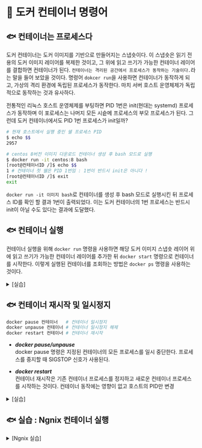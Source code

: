 # 🐋 도커 컨테이너 명령어
## 🐟 컨테이너는 프로세스다
도커 컨테이너는 도커 이미지를 기반으로 만들어지는 스냅숏이다. 이 스냅숏은 읽기 전용의 도커 이미지 레이어를 복제한 것이고, 그 위에 읽고 쓰기가 가능한 컨테이너 레이어를 결합하면 컨테이너가 된다. `컨테이너는 격리된 공간에서 프로세스가 동작하는 기술이다.`라는 말을 들어 보았을 것이다. 명령어 `dokcer run`을 사용하면 컨테이너가 동작하게 되고, 가상의 격리 환경에 독립된 프로세스가 동작한다. 마치 서버 호스트 운영체제가 독립적으로 동작하는 것과 유사하다.  

전통적인 리눅스 호스트 운영체제를 부팅하면 PID 1번은 init(현대는 systemd) 프로세스가 동작하며 이 포로세스는 나머지 모든 시슽메 프로세스의 부모 프로세스가 된다. 그런데 도커 컨테이너에서도 PID 1번 프로세스가 init일까? 

```bash
# 현재 호스트에서 실행 중인 쉘 프로세스 PID
$ echo $$
2957

# centos 8버전 이미지 다운로드 컨테이너 생성 후 bash 모드로 실행
$ docker run -it centos:8 bash
[root@컨테이너ID /]$ echo $$
1 # 컨테이너 첫 쉘은 PID 1번임 : 1번이 반드시 init은 아니다 !
[root@컨테이너ID /]$ exit
exit
```

`docker run -it 이미지 bash`로 컨테이너를 생성 후 bash 모드로 실행시킨 뒤 프로세스 ID를 확인 할 결과 1번이 출력되었다. 이는 도커 컨테이너의 1번 프로세스는 반드시 init이 아닐 수도 있다는 결과에 도달했다.

## 🐟 컨테이너 실행
컨테이너 실행을 위해 `docker run` 명령을 사용하면 해당 도커 이미지 스냅숏 레이어 위에 읽고 쓰기가 가능한 컨테이너 레이어를 추가한 뒤 `docker start` 명령으로 컨테이너를 시작한다. 이렇게 실행된 컨테이너를 조회하는 방법은 `docker ps` 명령을 사용하는 것이다.
<details>
    <summary>[실습]</summary>

```bash
# docker create : 컨테이너 생성 명령어
# --name > : 생성 할 컨테이너 이름
$ docker create -it --name test ubuntu:14.04

# test 컨테이너 실행
$ docker start test

# 실행 중인 컨테이너 조회
$ docker ps
CONTAINER ID   IMAGE          COMMAND       CREATED          STATUS         PORTS     NAMES
b50a90ab3cd4   ubuntu:14.04   "/bin/bash"   33 seconds ago   Up 4 seconds             test

# 컨테이너 접속
# docker attach container : 실행중인 컨테이너에 내 터미널을 attach 하는 명령어
# exit를 하면 컨테이너도 종료된다.
$ docker attach test
root@컨테이너ID:/$ ls
bin  boot  dev  etc  home  lib  lib64  media  mnt  opt  proc  root  run  sbin  srv  sys  tmp  usr  var

root@컨테이너ID:/$ exit
exit
```

위의 작업을 docker run으로 수행하면 다음과 같다.
```bash
$ docker run -it --name test ubuntu:14.04 bash
root@d116649d5f60:/# exit
exit
```
docker run의 특징은 호스트 서버에 이미지가 다운로드 되어 있지 않아도 로컬에 존재하는 이미지를 도커 허브에서 자동으로 다운로드를 해주고 컨테이너 생성 후 실행까지 함께 처리된다는 점이다.
> docker run = [pull] + create + start + [command]

</details>

## 🐟 컨테이너 재시작 및 일시정지
```bash
docker pause 컨테이너   # 컨테이너 일시정지
docker unpause 컨테이너 # 컨테이너 일시정지 해제
docker restart 컨테이너 # 컨테이너 재시작
```
- ***docker pause/unpause***  
    docker pause 명령은 지정된 컨테이너의 모든 프로세스를 일시 중단한다. 프로세스를 중지할 때 SIGSTOP 신호가 사용된다.

- ***docker restart***  
    컨테이너 재시작은 기존 컨테이너 프로세스를 정지하고 새로운 컨테이너 프로세스를 시작하는 것이다. 컨테이너 동작에는 영향이 없고 호스트의 PID만 변경

<details>
    <summary>[실습]</summary>

```bash
# webserver1 컨테이너 일시정지
$ docker pause webserver1
webserver1

# STATUS 열에 (Paused) 됨
$ docker ps
CONTAINER ID   IMAGE        COMMAND                  CREATED          STATUS                   PORTS                  NAMES
aa922c39f991   nginx:1.18   "/docker-entrypoint.…"   36 minutes ago   Up 17 seconds (Paused)   0.0.0.0:8081->80/tcp   webserver1

# webserver1 컨테이너 일시정지 해제
$ docker unpause webserver1
webserver1

# (Paused) 사라짐
$ docker ps
CONTAINER ID   IMAGE        COMMAND                  CREATED          STATUS          PORTS                                     NAMES
aa922c39f991   nginx:1.18   "/docker-entrypoint.…"   37 minutes ago   Up 46 seconds   0.0.0.0:8081->80/tcp, [::]:8081->80/tcp   webserver1

# HOST PID 4273 / 
$ ps -ef | grep 8081
com       4273  1528  0 19:04 pts/5    00:00:00 grep --color=auto 8081

# webserver1 컨테이너 재시작
$ docker restart webserver1
webserver1

# HOST PID 4273 -> 4290
$ ps -ef | grep 8081
com       4290  1528  0 19:04 pts/5    00:00:00 grep --color=auto 8081
```
</details>

## 🐟 실습 : Ngnix 컨테이너 실행
<details>
    <summary>[Ngnix 실습]</summary>
    
```bash
# nginx 1.18 버전 다운로드
$ docker pull nginx:1.18
$ docker images
REPOSITORY   TAG       IMAGE ID       CREATED         SIZE
nginx        1.18      e90ac5331fe0   4 years ago     200MB

# 컨테이너 실행
# -d: 컨테이너를 백그라운드에서 실행하고 컨테이너 ID 출력
# -p : 컨테이너의 해당 포트를 HOST 해당 포트로 오픈 (호스트:컨테이너)
$ docker run --name webserver1 -d -p 8081:80 nginx:1.18
aa922c39f991206049030dc5d18770d08d67067af91de41779532f650171c1d2

# 실행 중인 컨테이너 조회
$ docker ps
CONTAINER ID   IMAGE        COMMAND                  CREATED         STATUS         PORTS                                     NAMES
aa922c39f991   nginx:1.18   "/docker-entrypoint.…"   4 seconds ago   Up 3 seconds   0.0.0.0:8081->80/tcp, [::]:8081->80/tcp   webserver1

# localhost:8081 HTTP 요청
$ curl localhost:8081
<!DOCTYPE html>
<html>
<head>
<title>Welcome to nginx!</title>
...

# nginx 컨테이너의 접근 로그 확인 (-f : 실시간, -t: 마지막 로그까지)
$ docker logs -f webserver1
...
172.17.0.1 - - [08/Sep/2025:09:29:49 +0000] "GET / HTTP/1.1" 200 612 "-" "curl/8.5.0" "-"
172.17.0.1 - - [08/Sep/2025:09:31:16 +0000] "GET / HTTP/1.1" 200 612 "-" "Mozilla/5.0 (Windows NT 10.0; Win64; x64) AppleWebKit/537.36 (KHTML, like Gecko) Chrome/139.0.0.0 Safari/537.36" "-"

# 컨테이너 정지
$ docker stop webserver1
webserver1

# localhost:8081 HTTP 요청 : 컨테이너를 정지했으므로 실패
$ curl localhost:8081
curl: (7) Failed to connect to localhost port 8081 after 0 ms: Could not connect to server

# nginx 컨테이너 실행
$ docker start webserver1
webserver1

# vi 편집기로  index.html 내용을 변경
$ vi index.html
<h1>Hello world!</h1>

# 도커 cp 명령을 통해 컨테이너 내부 index.html 파일 경로에 복사
$ docker cp index.html webserver1:/usr/share/nginx/html/index.html

# 변경된 내용 확인
$ curl localhost:8081
<h1>Hello World!</h1>
```

</details>  